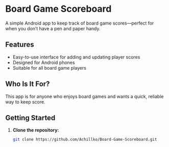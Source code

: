 # Board Game Scoreboard

A simple Android app to keep track of board game scores—perfect for when you don’t have a pen and paper handy.

## Features

- Easy-to-use interface for adding and updating player scores
- Designed for Android phones
- Suitable for all board game players

## Who Is It For?

This app is for anyone who enjoys board games and wants a quick, reliable way to keep score.

## Getting Started

1. **Clone the repository:**
   ```bash
   git clone https://github.com/Achillko/Board-Game-Scoreboard.git
